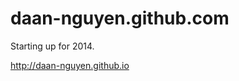 daan-nguyen.github.com
======================

Starting up for 2014.

<a href="http://daan-nguyen.github.io">http://daan-nguyen.github.io</a>
